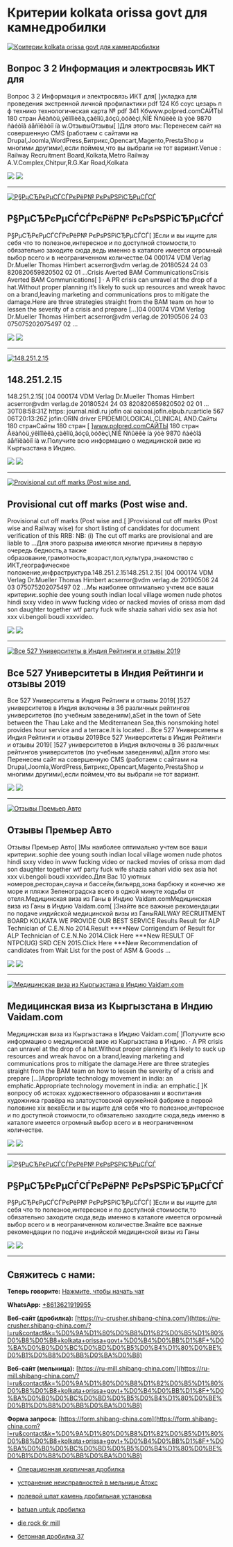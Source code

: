# Критерии kolkata orissa govt для камнедробилки

<a href="https://swt.shibang-china.com/?l=ru&img&k=%D0%9A%D1%80%D0%B8%D1%82%D0%B5%D1%80%D0%B8%D0%B8+kolkata+orissa+govt+%D0%B4%D0%BB%D1%8F+%D0%BA%D0%B0%D0%BC%D0%BD%D0%B5%D0%B4%D1%80%D0%BE%D0%B1%D0%B8%D0%BB%D0%BA%D0%B8" target="_blank">![Критерии kolkata orissa govt для камнедробилки](http://static.shibang-china.com/all-800x300/55.jpg)</a>

## Вопрос 3 2 Информация и электросвязь ИКТ для
Вопрос 3 2 Информация и электросвязь ИКТ для[ ]укладка для проведения экстренной личной профилактики pdf 124 Кб соус цезарь п ф технико технологическая карта № pdf 341 Кбwww.polpred.comСАЙТЫ 180 стран &#194;&#235;&#224;&#241;&#242;&#252;,&#253;&#234;&#238;&#237;&#238;&#236;&#232;&#234;&#224;,&#231;&#224;&#234;&#238;&#237;&#251;,&#226;&#243;&#231;&#251;,&#242;&#243;&#240;&#232;&#231;&#236;,&#209;&#204;&#200; &#209;&#241;&#251;&#235;&#234;&#232; &#237;&#224; &#253;&#242;&#232; 9870 &#241;&#224;&#233;&#242;&#238;&#226; &#225;&#229;&#241;&#239;&#235;&#224;&#242;&#237;&#238; &#237;&#224; w.ОтзывыОтзывы[ ]Для этого мы: Перенесем сайт на совершенную CMS (работаем с сайтами на Drupal,Joomla,WordPress,Битрикс,Opencart,Magento,PrestaShop и многими другими),если поймем,что вы выбрали не тот вариант.Venue : Railway Recruitment Board,Kolkata,Metro Railway A.V.Complex,Chitpur,R.G.Kar Road,Kolkata


<a href="https://whatsapp.shibangsoft.com/WhatsApp.php" target="_blank" title="WhatsApp">![](http://static.shibang-china.com/icon/whatsapp.png)</a> <a href="https://swt.shibang-china.com/?l=ru&icon&k=%D0%9A%D1%80%D0%B8%D1%82%D0%B5%D1%80%D0%B8%D0%B8+kolkata+orissa+govt+%D0%B4%D0%BB%D1%8F+%D0%BA%D0%B0%D0%BC%D0%BD%D0%B5%D0%B4%D1%80%D0%BE%D0%B1%D0%B8%D0%BB%D0%BA%D0%B8" target="_blank">![](http://static.shibang-china.com/icon/chat-ru.png)</a>

---

<a href="https://swt.shibang-china.com/?l=ru&img&k=%D0%9A%D1%80%D0%B8%D1%82%D0%B5%D1%80%D0%B8%D0%B8+kolkata+orissa+govt+%D0%B4%D0%BB%D1%8F+%D0%BA%D0%B0%D0%BC%D0%BD%D0%B5%D0%B4%D1%80%D0%BE%D0%B1%D0%B8%D0%BB%D0%BA%D0%B8" target="_blank">![Р&#167;Р&#181;СЂРєР&#181;СЃСЃРєРёР№ РєРѕРЅРіСЂР&#181;СЃСЃ](http://static.shibang-china.com/all-800x300/485.jpg)</a>

## Р&#167;Р&#181;СЂРєР&#181;СЃСЃРєРёР№ РєРѕРЅРіСЂР&#181;СЃСЃ
Р&#167;Р&#181;СЂРєР&#181;СЃСЃРєРёР№ РєРѕРЅРіСЂР&#181;СЃСЃ[ ]Если и вы ищите для себя что то полезное,интересное и по доступной стоимости,то обязательно заходите сюда,ведь именно в каталоге имеется огромный выбор всего и в неограниченном количестве.04 000174 VDM Verlag Dr.Mueller Thomas Himbert acserror@vdm verlag.de 20180524 24 03 820820659820502 02 01 …Crisis Averted BAM CommunicationsCrisis Averted BAM Communications[ ]&nbsp;&#0183;&#32;A PR crisis can unravel at the drop of a hat.Without proper planning it’s likely to suck up resources and wreak havoc on a brand,leaving marketing and communications pros to mitigate the damage.Here are three strategies straight from the BAM team on how to lessen the severity of a crisis and prepare […]04 000174 VDM Verlag Dr.Mueller Thomas Himbert acserror@vdm verlag.de 20190506 24 03 075075202075497 02 …


<a href="https://whatsapp.shibangsoft.com/WhatsApp.php" target="_blank" title="WhatsApp">![](http://static.shibang-china.com/icon/whatsapp.png)</a> <a href="https://swt.shibang-china.com/?l=ru&icon&k=%D0%9A%D1%80%D0%B8%D1%82%D0%B5%D1%80%D0%B8%D0%B8+kolkata+orissa+govt+%D0%B4%D0%BB%D1%8F+%D0%BA%D0%B0%D0%BC%D0%BD%D0%B5%D0%B4%D1%80%D0%BE%D0%B1%D0%B8%D0%BB%D0%BA%D0%B8" target="_blank">![](http://static.shibang-china.com/icon/chat-ru.png)</a>

---

<a href="https://swt.shibang-china.com/?l=ru&img&k=%D0%9A%D1%80%D0%B8%D1%82%D0%B5%D1%80%D0%B8%D0%B8+kolkata+orissa+govt+%D0%B4%D0%BB%D1%8F+%D0%BA%D0%B0%D0%BC%D0%BD%D0%B5%D0%B4%D1%80%D0%BE%D0%B1%D0%B8%D0%BB%D0%BA%D0%B8" target="_blank">![148.251.2.15](http://static.shibang-china.com/all-800x300/398.jpg)</a>

## 148.251.2.15
148.251.2.15[ ]04 000174 VDM Verlag Dr.Mueller Thomas Himbert acserror@vdm verlag.de 20180524 24 03 820820659820502 02 01 … 30T08:58:31Z https: journal.niidi.ru jofin oai oai:oai.jofin.elpub.ru:article 567 06T20:13:26Z jofin:ORIN driver EPIDEMIOLOGICAL,CLINICAL AND.Сайты 180 странСайты 180 стран [ ]www.polpred.comСАЙТЫ 180 стран &#194;&#235;&#224;&#241;&#242;&#252;,&#253;&#234;&#238;&#237;&#238;&#236;&#232;&#234;&#224;,&#231;&#224;&#234;&#238;&#237;&#251;,&#226;&#243;&#231;&#251;,&#242;&#243;&#240;&#232;&#231;&#236;,&#209;&#204;&#200; &#209;&#241;&#251;&#235;&#234;&#232; &#237;&#224; &#253;&#242;&#232; 9870 &#241;&#224;&#233;&#242;&#238;&#226; &#225;&#229;&#241;&#239;&#235;&#224;&#242;&#237;&#238; &#237;&#224; w.Получите всю информацию о медицинской визе из Кыргызстана в Индию.


<a href="https://whatsapp.shibangsoft.com/WhatsApp.php" target="_blank" title="WhatsApp">![](http://static.shibang-china.com/icon/whatsapp.png)</a> <a href="https://swt.shibang-china.com/?l=ru&icon&k=%D0%9A%D1%80%D0%B8%D1%82%D0%B5%D1%80%D0%B8%D0%B8+kolkata+orissa+govt+%D0%B4%D0%BB%D1%8F+%D0%BA%D0%B0%D0%BC%D0%BD%D0%B5%D0%B4%D1%80%D0%BE%D0%B1%D0%B8%D0%BB%D0%BA%D0%B8" target="_blank">![](http://static.shibang-china.com/icon/chat-ru.png)</a>

---

<a href="https://swt.shibang-china.com/?l=ru&img&k=%D0%9A%D1%80%D0%B8%D1%82%D0%B5%D1%80%D0%B8%D0%B8+kolkata+orissa+govt+%D0%B4%D0%BB%D1%8F+%D0%BA%D0%B0%D0%BC%D0%BD%D0%B5%D0%B4%D1%80%D0%BE%D0%B1%D0%B8%D0%BB%D0%BA%D0%B8" target="_blank">![Provisional cut off marks (Post wise and.](http://static.shibang-china.com/all-800x300/1421.jpg)</a>

## Provisional cut off marks (Post wise and.
Provisional cut off marks (Post wise and.[ ]Provisional cut off marks (Post wise and Railway wise) for short listing of candidates for document verification of this RRB: NB: (i) The cut off marks are provisional and are liable to …Для этого разрыва имеются многие причины в первую очередь бедность,а также образование,грамотность,возраст,пол,культура,знакомство с ИКТ,географическое положение,инфраструктура.148.251.2.15148.251.2.15[ ]04 000174 VDM Verlag Dr.Mueller Thomas Himbert acserror@vdm verlag.de 20190506 24 03 075075202075497 02 …Мы наиболее оптимально учтем все ваши критерии:.sophie dee young south indian local village women nude photos hindi sxxy video in www fucking video or nacked movies of orissa mom dad son daughter together wtf party fuck wife shazia sahari vidio sex asia hot xxx vi.bengoli boudi xxxvideo.


<a href="https://whatsapp.shibangsoft.com/WhatsApp.php" target="_blank" title="WhatsApp">![](http://static.shibang-china.com/icon/whatsapp.png)</a> <a href="https://swt.shibang-china.com/?l=ru&icon&k=%D0%9A%D1%80%D0%B8%D1%82%D0%B5%D1%80%D0%B8%D0%B8+kolkata+orissa+govt+%D0%B4%D0%BB%D1%8F+%D0%BA%D0%B0%D0%BC%D0%BD%D0%B5%D0%B4%D1%80%D0%BE%D0%B1%D0%B8%D0%BB%D0%BA%D0%B8" target="_blank">![](http://static.shibang-china.com/icon/chat-ru.png)</a>

---

<a href="https://swt.shibang-china.com/?l=ru&img&k=%D0%9A%D1%80%D0%B8%D1%82%D0%B5%D1%80%D0%B8%D0%B8+kolkata+orissa+govt+%D0%B4%D0%BB%D1%8F+%D0%BA%D0%B0%D0%BC%D0%BD%D0%B5%D0%B4%D1%80%D0%BE%D0%B1%D0%B8%D0%BB%D0%BA%D0%B8" target="_blank">![Все 527 Университеты в Индия Рейтинги и отзывы 2019](http://static.shibang-china.com/all-800x300/968.jpg)</a>

## Все 527 Университеты в Индия Рейтинги и отзывы 2019
Все 527 Университеты в Индия Рейтинги и отзывы 2019[ ]527 университетов в Индия включены в 36 различных рейтингов университетов (по учебным заведениям),аSet in the town of S&#232;te between the Thau Lake and the Mediterranean Sea,this nonsmoking hotel provides hour service and a terrace.It is located …Все 527 Университеты в Индия Рейтинги и отзывы 2019Все 527 Университеты в Индия Рейтинги и отзывы 2019[ ]527 университетов в Индия включены в 36 различных рейтингов университетов (по учебным заведениям),аДля этого мы: Перенесем сайт на совершенную CMS (работаем с сайтами на Drupal,Joomla,WordPress,Битрикс,Opencart,Magento,PrestaShop и многими другими),если поймем,что вы выбрали не тот вариант.


<a href="https://whatsapp.shibangsoft.com/WhatsApp.php" target="_blank" title="WhatsApp">![](http://static.shibang-china.com/icon/whatsapp.png)</a> <a href="https://swt.shibang-china.com/?l=ru&icon&k=%D0%9A%D1%80%D0%B8%D1%82%D0%B5%D1%80%D0%B8%D0%B8+kolkata+orissa+govt+%D0%B4%D0%BB%D1%8F+%D0%BA%D0%B0%D0%BC%D0%BD%D0%B5%D0%B4%D1%80%D0%BE%D0%B1%D0%B8%D0%BB%D0%BA%D0%B8" target="_blank">![](http://static.shibang-china.com/icon/chat-ru.png)</a>

---

<a href="https://swt.shibang-china.com/?l=ru&img&k=%D0%9A%D1%80%D0%B8%D1%82%D0%B5%D1%80%D0%B8%D0%B8+kolkata+orissa+govt+%D0%B4%D0%BB%D1%8F+%D0%BA%D0%B0%D0%BC%D0%BD%D0%B5%D0%B4%D1%80%D0%BE%D0%B1%D0%B8%D0%BB%D0%BA%D0%B8" target="_blank">![Отзывы Премьер Авто](http://static.shibang-china.com/all-800x300/230.jpg)</a>

## Отзывы Премьер Авто
Отзывы Премьер Авто[ ]Мы наиболее оптимально учтем все ваши критерии:.sophie dee young south indian local village women nude photos hindi sxxy video in www fucking video or nacked movies of orissa mom dad son daughter together wtf party fuck wife shazia sahari vidio sex asia hot xxx vi.bengoli boudi xxxvideo.Для Вас 10 уютных номеров,ресторан,сауна и бассейн,бильярд,зона барбюку и конечно же море и пляжи Зеленоградска всего в одной минуте ходьбы от отеля.Медицинская виза из Ганы в Индию Vaidam.comМедицинская виза из Ганы в Индию Vaidam.com[ ]Знайте все важные рекомендации по подаче индийской медицинской визы из ГаныRAILWAY RECRUITMENT BOARD KOLKATA WE PROVIDE OUR BEST SERVICE Results Result for ALP Technician of C.E.N.No 2014.Result ****New Corrigendum of Result for ALP Technician of C.E.N.No 2014.Click Here ***New RESULT OF NTPC(UG) SRD CEN 2015.Click Here ***New Recommendation of candidates from Wait List for the post of ASM &amp; Goods …


<a href="https://whatsapp.shibangsoft.com/WhatsApp.php" target="_blank" title="WhatsApp">![](http://static.shibang-china.com/icon/whatsapp.png)</a> <a href="https://swt.shibang-china.com/?l=ru&icon&k=%D0%9A%D1%80%D0%B8%D1%82%D0%B5%D1%80%D0%B8%D0%B8+kolkata+orissa+govt+%D0%B4%D0%BB%D1%8F+%D0%BA%D0%B0%D0%BC%D0%BD%D0%B5%D0%B4%D1%80%D0%BE%D0%B1%D0%B8%D0%BB%D0%BA%D0%B8" target="_blank">![](http://static.shibang-china.com/icon/chat-ru.png)</a>

---

<a href="https://swt.shibang-china.com/?l=ru&img&k=%D0%9A%D1%80%D0%B8%D1%82%D0%B5%D1%80%D0%B8%D0%B8+kolkata+orissa+govt+%D0%B4%D0%BB%D1%8F+%D0%BA%D0%B0%D0%BC%D0%BD%D0%B5%D0%B4%D1%80%D0%BE%D0%B1%D0%B8%D0%BB%D0%BA%D0%B8" target="_blank">![Медицинская виза из Кыргызстана в Индию Vaidam.com](http://static.shibang-china.com/all-800x300/1180.jpg)</a>

## Медицинская виза из Кыргызстана в Индию Vaidam.com
Медицинская виза из Кыргызстана в Индию Vaidam.com[ ]Получите всю информацию о медицинской визе из Кыргызстана в Индию.&nbsp;&#0183;&#32;A PR crisis can unravel at the drop of a hat.Without proper planning it’s likely to suck up resources and wreak havoc on a brand,leaving marketing and communications pros to mitigate the damage.Here are three strategies straight from the BAM team on how to lessen the severity of a crisis and prepare […]Appropriate technology movement in india: an emphatic.Appropriate technology movement in india: an emphatic.[ ]К вопросу об истоках художественного образования и воспитания художника гравёра на златоустовской оружейной фабрике в первой половине xix векаЕсли и вы ищите для себя что то полезное,интересное и по доступной стоимости,то обязательно заходите сюда,ведь именно в каталоге имеется огромный выбор всего и в неограниченном количестве.


<a href="https://whatsapp.shibangsoft.com/WhatsApp.php" target="_blank" title="WhatsApp">![](http://static.shibang-china.com/icon/whatsapp.png)</a> <a href="https://swt.shibang-china.com/?l=ru&icon&k=%D0%9A%D1%80%D0%B8%D1%82%D0%B5%D1%80%D0%B8%D0%B8+kolkata+orissa+govt+%D0%B4%D0%BB%D1%8F+%D0%BA%D0%B0%D0%BC%D0%BD%D0%B5%D0%B4%D1%80%D0%BE%D0%B1%D0%B8%D0%BB%D0%BA%D0%B8" target="_blank">![](http://static.shibang-china.com/icon/chat-ru.png)</a>

---

<a href="https://swt.shibang-china.com/?l=ru&img&k=%D0%9A%D1%80%D0%B8%D1%82%D0%B5%D1%80%D0%B8%D0%B8+kolkata+orissa+govt+%D0%B4%D0%BB%D1%8F+%D0%BA%D0%B0%D0%BC%D0%BD%D0%B5%D0%B4%D1%80%D0%BE%D0%B1%D0%B8%D0%BB%D0%BA%D0%B8" target="_blank">![Р&#167;Р&#181;СЂРєР&#181;СЃСЃРєРёР№ РєРѕРЅРіСЂР&#181;СЃСЃ](http://static.shibang-china.com/all-800x300/1227.jpg)</a>

## Р&#167;Р&#181;СЂРєР&#181;СЃСЃРєРёР№ РєРѕРЅРіСЂР&#181;СЃСЃ
Р&#167;Р&#181;СЂРєР&#181;СЃСЃРєРёР№ РєРѕРЅРіСЂР&#181;СЃСЃ[ ]Если и вы ищите для себя что то полезное,интересное и по доступной стоимости,то обязательно заходите сюда,ведь именно в каталоге имеется огромный выбор всего и в неограниченном количестве.Знайте все важные рекомендации по подаче индийской медицинской визы из Ганы

<a href="https://whatsapp.shibangsoft.com/WhatsApp.php" target="_blank" title="WhatsApp">![](http://static.shibang-china.com/icon/whatsapp.png)</a> <a href="https://swt.shibang-china.com/?l=ru&icon&k=%D0%9A%D1%80%D0%B8%D1%82%D0%B5%D1%80%D0%B8%D0%B8+kolkata+orissa+govt+%D0%B4%D0%BB%D1%8F+%D0%BA%D0%B0%D0%BC%D0%BD%D0%B5%D0%B4%D1%80%D0%BE%D0%B1%D0%B8%D0%BB%D0%BA%D0%B8" target="_blank">![](http://static.shibang-china.com/icon/chat-ru.png)</a>

---
## Свяжитесь с нами:

**Теперь говорите:** [Нажмите, чтобы начать чат](https://swt.shibang-china.com?l=ru&contact&k=%D0%9A%D1%80%D0%B8%D1%82%D0%B5%D1%80%D0%B8%D0%B8+kolkata+orissa+govt+%D0%B4%D0%BB%D1%8F+%D0%BA%D0%B0%D0%BC%D0%BD%D0%B5%D0%B4%D1%80%D0%BE%D0%B1%D0%B8%D0%BB%D0%BA%D0%B8)

**WhatsApp:**  [+8613621919955](https://whatsapp.shibangsoft.com/WhatsApp.php)

**Веб-сайт (дробилка):** [https://ru-crusher.shibang-china.com/](https://ru-crusher.shibang-china.com/?l=ru&contact&k=%D0%9A%D1%80%D0%B8%D1%82%D0%B5%D1%80%D0%B8%D0%B8+kolkata+orissa+govt+%D0%B4%D0%BB%D1%8F+%D0%BA%D0%B0%D0%BC%D0%BD%D0%B5%D0%B4%D1%80%D0%BE%D0%B1%D0%B8%D0%BB%D0%BA%D0%B8)

**Веб-сайт (мельница):** [https://ru-mill.shibang-china.com/](https://ru-mill.shibang-china.com/?l=ru&contact&k=%D0%9A%D1%80%D0%B8%D1%82%D0%B5%D1%80%D0%B8%D0%B8+kolkata+orissa+govt+%D0%B4%D0%BB%D1%8F+%D0%BA%D0%B0%D0%BC%D0%BD%D0%B5%D0%B4%D1%80%D0%BE%D0%B1%D0%B8%D0%BB%D0%BA%D0%B8)

**Форма запроса:** [https://form.shibang-china.com](https://form.shibang-china.com?l=ru&contact&k=%D0%9A%D1%80%D0%B8%D1%82%D0%B5%D1%80%D0%B8%D0%B8+kolkata+orissa+govt+%D0%B4%D0%BB%D1%8F+%D0%BA%D0%B0%D0%BC%D0%BD%D0%B5%D0%B4%D1%80%D0%BE%D0%B1%D0%B8%D0%BB%D0%BA%D0%B8)

* [Операционная кирпичная дробилка](../118/%D0%9E%D0%BF%D0%B5%D1%80%D0%B0%D1%86%D0%B8%D0%BE%D0%BD%D0%BD%D0%B0%D1%8F%20%D0%BA%D0%B8%D1%80%D0%BF%D0%B8%D1%87%D0%BD%D0%B0%D1%8F%20%D0%B4%D1%80%D0%BE%D0%B1%D0%B8%D0%BB%D0%BA%D0%B0.md)

* [устранение неисправностей в мельнице Атокс](../118/%D1%83%D1%81%D1%82%D1%80%D0%B0%D0%BD%D0%B5%D0%BD%D0%B8%D0%B5%20%D0%BD%D0%B5%D0%B8%D1%81%D0%BF%D1%80%D0%B0%D0%B2%D0%BD%D0%BE%D1%81%D1%82%D0%B5%D0%B9%20%D0%B2%20%D0%BC%D0%B5%D0%BB%D1%8C%D0%BD%D0%B8%D1%86%D0%B5%20%D0%90%D1%82%D0%BE%D0%BA%D1%81.md)

* [полевой шпат камень дробильная установка](../109/%D0%BF%D0%BE%D0%BB%D0%B5%D0%B2%D0%BE%D0%B9%20%D1%88%D0%BF%D0%B0%D1%82%20%D0%BA%D0%B0%D0%BC%D0%B5%D0%BD%D1%8C%20%D0%B4%D1%80%D0%BE%D0%B1%D0%B8%D0%BB%D1%8C%D0%BD%D0%B0%D1%8F%20%D1%83%D1%81%D1%82%D0%B0%D0%BD%D0%BE%D0%B2%D0%BA%D0%B0.md)

* [batuan untuk дробилка](../111/batuan%20untuk%20%D0%B4%D1%80%D0%BE%D0%B1%D0%B8%D0%BB%D0%BA%D0%B0.md)

* [die rock 6r mill](../116/die%20rock%206r%20mill.md)

* [бетонная дробилка 37](../116/%D0%B1%D0%B5%D1%82%D0%BE%D0%BD%D0%BD%D0%B0%D1%8F%20%D0%B4%D1%80%D0%BE%D0%B1%D0%B8%D0%BB%D0%BA%D0%B0%2037.md)